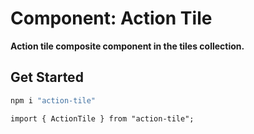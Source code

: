 # Component: Action Tile

**Action tile composite component in the tiles collection.**

## Get Started

```sh
npm i "action-tile"
```

```
import { ActionTile } from "action-tile";
```
